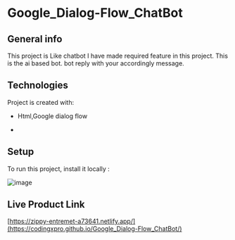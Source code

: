# Google_Dialog-Flow_ChatBot

## General info
This project is Like chatbot I have made required feature in this project.
This is the ai based bot.
bot reply with your accordingly message.
	
## Technologies
Project is created with:
* Html,Google dialog flow

*
	
## Setup
To run this project, install it locally :

![image](https://github.com/CodingXpro/Google_Dialog-Flow_ChatBot/assets/98632075/565b96a6-ecc9-4f15-a982-3bb1233f01e7)


## Live Product Link
   [https://zippy-entremet-a73641.netlify.app/](https://codingxpro.github.io/Google_Dialog-Flow_ChatBot/)
